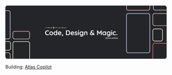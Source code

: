 ![logo](https://github.com/Marvinified/Marvinified/raw/master/header.png)

Building: [Atlas Copilot](https://atlascopilot.com)
  
